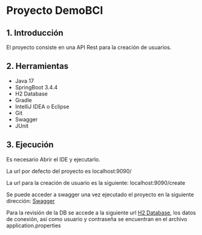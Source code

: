 # Proyecto DemoBCI

## 1. Introducción
El proyecto consiste en una API Rest para la creación de usuarios.

## 2. Herramientas

* Java 17
* SpringBoot 3.4.4
* H2 Database
* Gradle
* IntelliJ IDEA o Eclipse
* Git
* Swagger
* JUnit

## 3. Ejecución

Es necesario Abrir el IDE y ejecutarlo.

La url por defecto del proyecto es localhost:9090/

La url para la creación de usuario es la siguiente: localhost:9090/create

Se puede acceder a swagger una vez ejecutado el proyecto en la siguiente 
dirección: [Swagger](localhost:9090/doc/sawagger-ui-html)

Para la revisión de la DB se accede a la siguiente url [H2 Database](localhost:9090/h2-console),
los datos de conexión, así como usuario y contraseña se encuentran en el archivo application.properties 

